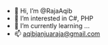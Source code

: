 - 👋 Hi, I’m @RajaAqib
- 👀 I’m interested in C#, PHP
- 🌱 I’m currently learning ...
- 📫 aqibjanjuaraja@gmail.com

<!---
RajaAqib/RajaAqib is a ✨ special ✨ repository because its `README.md` (this file) appears on your GitHub profile.
You can click the Preview link to take a look at your changes.
--->
